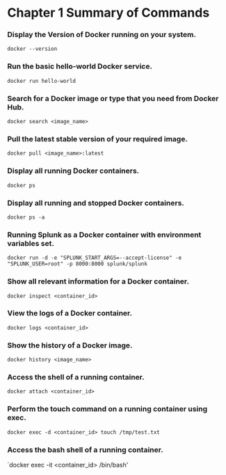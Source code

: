 # Chapter 1 Summary of Commands

### Display the Version of Docker running on your system.
`docker --version`
 
### Run the basic hello-world Docker service.
`docker run hello-world`
 
### Search for a Docker image or type that you need from Docker Hub.
`docker search <image_name>`
 
### Pull the latest stable version of your required image.
`docker pull <image_name>:latest`
 
### Display all running Docker containers.
`docker ps`
 
### Display all running and stopped Docker containers.
`docker ps -a`
 
### Running Splunk as a Docker container with environment variables set.
`docker run -d -e "SPLUNK_START_ARGS=--accept-license" -e "SPLUNK_USER=root" -p 8000:8000 splunk/splunk`
 
### Show all relevant information for a Docker container.
`docker inspect <container_id>`
 
### View the logs of a Docker container.
`docker logs <container_id>`
 
### Show the history of a Docker image.
`docker history <image_name>`
 
### Access the shell of a running container.
`docker attach <container_id>`
 
### Perform the touch command on a running container using exec.
`docker exec -d <container_id> touch /tmp/test.txt`
 
### Access the bash shell of a running container.
`docker exec -it <container_id> /bin/bash'

